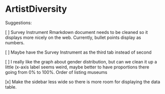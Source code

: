 # ArtistDiversity

Suggestions:

[ ] Survey Instrument Rmarkdown document needs to be cleaned so it displays more nicely on the web. Currently, bullet points display as numbers.

[ ] Maybe have the Survey Instrument as the third tab instead of second

[ ] I really like the graph about gender distribution, but can we clean it up a little (x-axis label seems weird, maybe better to have proportions there going from 0% to 100%. Order of listing museums

[x] Make the sidebar less wide so there is more room for displaying the data table.
